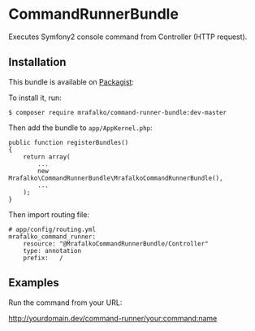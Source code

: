 CommandRunnerBundle
===================

Executes Symfony2 console command from Controller (HTTP request).

Installation
------------

This bundle is available on [Packagist](https://packagist.org/packages/mrafalko/command-runner-bundle):

To install it, run:

    $ composer require mrafalko/command-runner-bundle:dev-master

Then add the bundle to `app/AppKernel.php`:

```
public function registerBundles()
{
    return array(
        ...
        new Mrafalko\CommandRunnerBundle\MrafalkoCommandRunnerBundle(),
        ...
    );
}
```

Then import routing file:

```
# app/config/routing.yml
mrafalko_command_runner:
    resource: "@MrafalkoCommandRunnerBundle/Controller"
    type: annotation
    prefix:   /
```

Examples
------------

Run the command from your URL:

http://yourdomain.dev/command-runner/your:command:name
